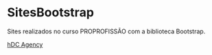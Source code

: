 # SitesBootstrap
Sites realizados no curso PROPROFISSÃO com a biblioteca Bootstrap.

<a href="hDC Agency">hDC Agency</a>

